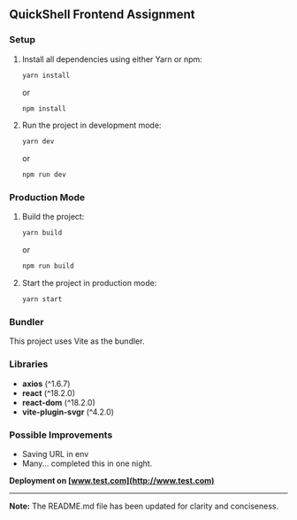 
## QuickShell Frontend Assignment

### Setup

1. Install all dependencies using either Yarn or npm:
   ```sh
   yarn install
   ```
   or
   ```sh
   npm install
   ```

2. Run the project in development mode:
   ```sh
   yarn dev
   ```
   or
   ```sh
   npm run dev
   ```

### Production Mode

1. Build the project:
   ```sh
   yarn build
   ```
   or
   ```sh
   npm run build
   ```

2. Start the project in production mode:
   ```sh
   yarn start
   ```

### Bundler

This project uses Vite as the bundler.

### Libraries

- **axios** (^1.6.7)
- **react** (^18.2.0)
- **react-dom** (^18.2.0)
- **vite-plugin-svgr** (^4.2.0)

### Possible Improvements
  - Saving URL in env
  - Many... completed this in one night.


**Deployment on [www.test.com](http://www.test.com)**

---

**Note:** The README.md file has been updated for clarity and conciseness.
